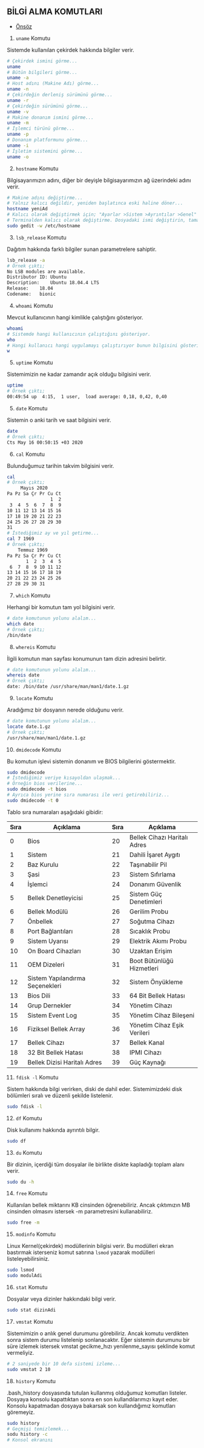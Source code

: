 ## BİLGİ ALMA KOMUTLARI

- [Önsöz](https://github.com/cicekhasan/DersNotlarim)


1. ```uname``` Komutu

Sistemde kullanılan çekirdek hakkında bilgiler verir.

```bash
# Çekirdek ismini görme...
uname
# Bütün bilgileri görme...
uname -a 
# Host adını (Makine Adı) görme...
uname -n 
# Çekirdeğin derleniş sürümünü görme...
uname -r
# Çekirdeğin sürümünü görme...
uname -v
# Makine donanım ismini görme...
uname -m
# İşlemci türünü görme...
uname -p
# Donanım platformunu görme...
uname -i
# İşletim sistemini görme...
uname -o
```

2. ```hostname``` Komutu

Bilgisayarımızın adını, diğer bir deyişle bilgisayarımızın ağ üzerindeki adını verir.

```bash
# Makine adını değiştirme...
# Yalnız kalıcı değildir, yeniden başlatınca eski haline döner...
hostname yeniAd
# Kalıcı olarak değiştirmek için; "Ayarlar >Sistem >Ayrıntılar >Genel" aygıt adını değiştirin...
# Terminalden kalıcı olarak değiştirme. Dosyadaki ismi değiştirin, tamamdır..
sudo gedit -w /etc/hostname
```

3. ```lsb_release``` Komutu

Dağıtım hakkında farklı bilgiler sunan parametrelere sahiptir.

```bash
lsb_release -a 
# Örnek çıktı;
No LSB modules are available.
Distributor ID: Ubuntu
Description:    Ubuntu 18.04.4 LTS
Release:    18.04
Codename:   bionic
```

4. ```whoami``` Komutu

Mevcut kullanıcının hangi kimlikle çalıştığını gösteriyor.

```bash
whoami
# Sistemde hangi kullanıcının çalıştığını gösteriyor.
who
# Hangi kullanıcı hangi uygulamayı çalıştırıyor bunun bilgisini gösteriyor.
w
```

5. ```uptime``` Komutu

Sistemimizin ne kadar zamandır açık olduğu bilgisini verir.

```bash
uptime
# Örnek çıktı;
00:49:54 up  4:15,  1 user,  load average: 0,18, 0,42, 0,40
```

5. ```date``` Komutu

Sistemin o anki tarih ve saat bilgisini verir.

```bash
date
# Örnek çıktı;
Cts May 16 00:50:15 +03 2020
```

6. ```cal``` Komutu

Bulunduğumuz tarihin takvim bilgisini verir.

```bash
cal
# Örnek çıktı;
     Mayıs 2020       
Pa Pz Sa Çr Pr Cu Ct  
                1  2  
 3  4  5  6  7  8  9  
10 11 12 13 14 15 16  
17 18 19 20 21 22 23  
24 25 26 27 28 29 30  
31   
# İstediğimiz ay ve yıl getirme...
cal 7 1969
# Örnek çıktı;
    Temmuz 1969       
Pa Pz Sa Çr Pr Cu Ct  
       1  2  3  4  5  
 6  7  8  9 10 11 12  
13 14 15 16 17 18 19  
20 21 22 23 24 25 26  
27 28 29 30 31 
```

7. ```which``` Komutu

Herhangi bir komutun tam yol bilgisini verir.

```bash
# date komutunun yolunu alalım...
which date
# Örnek çıktı;
/bin/date
```

8. ```whereis``` Komutu

İlgili komutun man sayfası konumunun tam dizin adresini belirtir.

```bash
# date komutunun yolunu alalım...
whereis date
# Örnek çıktı;
date: /bin/date /usr/share/man/man1/date.1.gz
```

9. ```locate``` Komutu

Aradığımız bir dosyanın nerede olduğunu verir.

```bash
# date komutunun yolunu alalım...
locate date.1.gz
# Örnek çıktı;
/usr/share/man/man1/date.1.gz
```

10. ```dmidecode``` Komutu

Bu komutun işlevi sistemin donanım ve BIOS bilgilerini göstermektir.

```bash
sudo dmidecode
# İstediğimiz veriye kısayoldan ulaşmak...
# Örneğin bios verilerine...
sudo dmidecode -t bios
# Ayrıca bios yerine sıra numarası ile veri getirebiliriz...
sudo dmidecode -t 0
```

Tablo sıra numaraları aşağıdaki gibidir:

| Sıra | Açıklama | Sıra | Açıklama |
| --- | --- | --- | --- |
| 0 | Bios                             | 20 | Bellek Cihazı Haritalı Adres |
| 1 | Sistem                           | 21 | Dahili İşaret Aygıtı |
| 2 | Baz Kurulu                       | 22 | Taşınabilir Pil |
| 3 | Şasi                             | 23 | Sistem Sıfırlama |
| 4 | İşlemci                          | 24 | Donanım Güvenlik |
| 5 | Bellek Denetleyicisi             | 25 | Sistem Güç Denetimleri |
| 6 | Bellek Modülü                    | 26 | Gerilim Probu |
| 7 | Önbellek                         | 27 | Soğutma Cihazı |
| 8 | Port Bağlantıları                | 28 | Sıcaklık Probu |
| 9 | Sistem Uyarısı                   | 29 | Elektrik Akımı Probu |
| 10 | On Board Cihazları              | 30 | Uzaktan Erişim |
| 11 | OEM Dizeleri                    | 31 | Boot Bütünlüğü Hizmetleri |
| 12 | Sistem Yapılandırma Seçenekleri | 32 | Sistem Önyükleme |
| 13 | Bios Dili                       | 33 | 64 Bit Bellek Hatası |
| 14 | Grup Dernekler                  | 34 | Yönetim Cihazı |
| 15 | Sistem Event Log                | 35 | Yönetim Cihaz Bileşeni |
| 16 | Fiziksel Bellek Array           | 36 | Yönetim Cihaz Eşik Verileri |
| 17 | Bellek Cihazı                   | 37 | Bellek Kanal |
| 18 | 32 Bit Bellek Hatası            | 38 | IPMI Cihazı |
| 19 | Bellek Dizisi Haritalı Adres    | 39 | Güç Kaynağı |


11. ```fdisk -l``` Komutu

Sistem hakkında bilgi verirken, diski de dahil eder. Sistemimizdeki disk bölümleri sıralı ve düzenli şekilde listelenir.

```bash
sudo fdisk -l
```

12. ```df``` Komutu

Disk kullanımı hakkında ayrıntılı bilgir.

```bash
sudo df
```

13. ```du``` Komutu

Bir dizinin, içerdiği tüm dosyalar ile birlikte diskte kapladığı toplam alanı verir.

```bash
sudo du -h
```

14. ```free``` Komutu

Kullanılan bellek miktarını KB cinsinden öğrenebiliriz. Ancak çıktımızın MB cinsinden olmasını istersek -m parametresini kullanabiliriz.

```bash
sudo free -m
```

15. ```modinfo``` Komutu

Linux Kernel(çekirdek) modüllerinin bilgisi verir. Bu modülleri ekran bastırmak isterseniz komut satırına ```lsmod``` yazarak modülleri listeleyebilirsiniz.

```bash
sudo lsmod
sudo modulAdi
```

16. ```stat``` Komutu

Dosyalar veya dizinler hakkındaki bilgi verir. 

```bash
sudo stat dizinAdi
```

17. ```vmstat``` Komutu

Sistemimizin o anlık genel durumunu görebiliriz. Ancak komutu verdikten sonra sistem durumu listelenip sonlanacaktır. Eğer sistemin durumunu bir süre izlemek istersek vmstat gecikme_hızı yenilenme_sayısı şeklinde komut vermeliyiz.

```bash
# 2 saniyede bir 10 defa sistemi izleme...
sudo vmstat 2 10
```

18. ```history``` Komutu

.bash_history dosyasında tutulan kullanmış olduğumuz komutları listeler. Dosyaya konsolu kapattıktan sonra en son kullandılarımızı kayıt eder. Konsolu kapatmadan dosyaya bakarsak son kullandığımız komutları göremeyiz.

```bash
sudo history
# Geçmişi temizlemek...
sodu history -c
# Konsol ekranını
```
